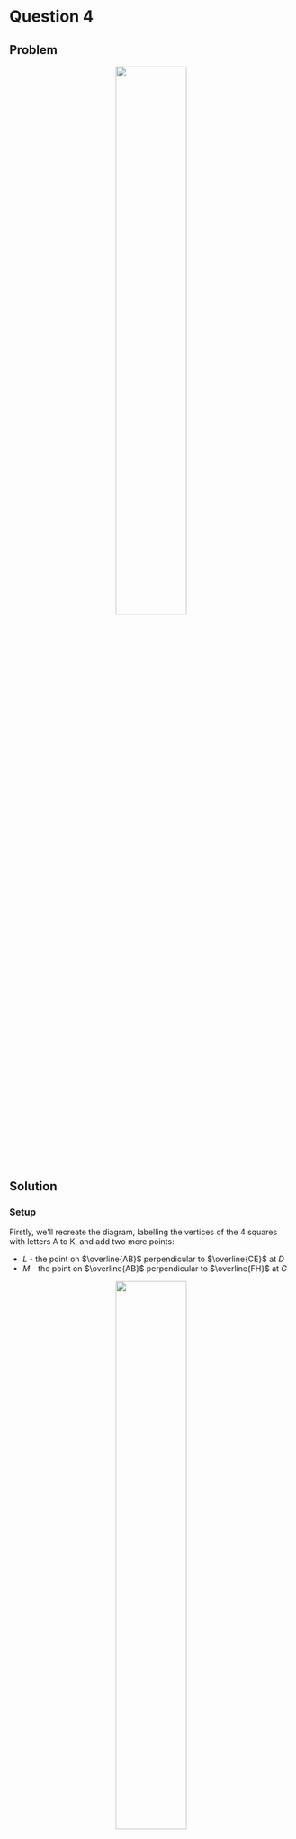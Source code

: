 # Question 4

## Problem

<div align="center">
  <img src="https://github.com/user-attachments/assets/4927f60e-41d4-408c-ade4-8d85df9f2810"
    style="width: 50%;" />
</div>

## Solution

### Setup

Firstly, we'll recreate the diagram, labelling the vertices of the 4 squares with letters A to K, and add two more points:

- $L$ - the point on $\overline{AB}$ perpendicular to $\overline{CE}$ at $D$
- $M$ - the point on $\overline{AB}$ perpendicular to $\overline{FH}$ at $G$

<div align="center">
  <img src="https://github.com/user-attachments/assets/ce47fb41-0d32-49fb-9f1e-937c6320698e"
    style="width: 50%;" />
</div>

We are looking for the area of $\triangle AFJ$.       

We will find the lengths of $\overline{AF}$, $\overline{AJ}$, $\overline{FJ}$, and apply Heron's formula to find the area of the triangle.

### Finding the side lengths 

We'll start by finding the lengths of the line segments that compose the squares:

Area of $\square ABCE = 36 \pi \implies \overline{AB} = \overline{AC} = \overline{CE} = \overline{BE} = 6 \sqrt{ \pi }$

Area of $\square GHJK = 5 \implies \overline{GH} = \overline{GJ} = \overline{GK} = \overline{HK} = \sqrt{ 5 }$

$\overline{GJ}$ is also a side of $\square FGIJ \implies \overline{FG} = \overline{FI} = \overline{IJ} = \sqrt{ 5 }$

$\overline{FH} = \overline{FG} + \overline{GH} = 2 \sqrt{ 5 } \implies \overline{DE} = \overline{DF} = \overline{EH} = 2 \sqrt{ 5 }$

And then find certain useful lengths involving points $L$ and $M$:

$\overline{AL} = \overline{AB} - \overline{BL} = \overline{AB} - \overline{DE} = 6 \sqrt{ \pi } - 2 \sqrt{ 5 }$

$\overline{AM} = \overline{AB} - \overline{BM} = \overline{AB} - \overline{GH} = 6 \sqrt{ \pi } - \sqrt{ 5 }$

$\overline{LF} = \overline{LD} + \overline{DF} = \overline{BE} + \overline{EH} = 6 \sqrt{ \pi } + 2 \sqrt{ 5 }$

$\overline{MJ} = \overline{BK} = \overline{BE} + \overline{EH} + \overline{HK} = 6 \sqrt{ \pi } + 2 \sqrt{ 5 } + \sqrt{ 5 } = 6 \sqrt{ \pi } + 3 \sqrt{ 5 }$

These will allow us to find the side lengths of the sides using Pythagoras' Theorem as follows:

$$
\begin{align*}
    \overline{AF} &= \sqrt{ (\overline{AL})^2 + (\overline{LF})^2 } \\
      &= \sqrt{(6 \sqrt{ \pi } - 2 \sqrt{ 5 })^2+(6 \sqrt{ \pi } + 2 \sqrt{ 5 })^2 } \\
      &= \sqrt{36\pi + 24\sqrt{5\pi} + 20 + 36\pi - 24\sqrt{5\pi} + 20} \\
      &= \sqrt{72\pi + 40} \\
      &= 2\sqrt{18\pi+10}
\end{align*}
$$

$$
\begin{align*}
    \overline{AJ} &= \sqrt{ (\overline{AM})^2 + (\overline{MJ})^2 } \\
      &= \sqrt{(6 \sqrt{ \pi } - \sqrt{ 5 })^2+(6 \sqrt{ \pi } + 3 \sqrt{ 5 })^2 } \\
      &= 36 \pi + 36 \sqrt{5 \pi} + 45 + 36 \pi - 12 \sqrt{5 \pi} + 5 \\
      &= \sqrt{72 \pi + 24 \sqrt{5 \pi} + 50}
\end{align*}
$$

$$
\begin{align*}
    \overline{FJ} &= \sqrt{ (\overline{FI})^2 + (\overline{IJ})^2 } \\
      &= \sqrt{(\sqrt{ 5 })^2+(\sqrt{ 5 })^2 } \\
      &= \sqrt{5+5} \\
      &= \sqrt{10}
\end{align*}
$$

### Using Heron's Formula

We can now use these values in Heron's Formula, which gives the area of a triangle from its side lengths $a$, $b$ and $c$.

$$\text{Area} = \sqrt{s(s - a)(s - b)(s - c)} \text{ where } s = \frac{a + b + c}{2}$$

So 

$$
s = \frac{a + b + c}{2} = \frac{2\sqrt{18\pi + 10} + \sqrt{72 \pi + 24 \sqrt{5 \pi} + 50} + \sqrt{10}}{2}
$$

and therefore

$$
\text{Area of } \triangle AFJ = \sqrt{\left( \frac{2\sqrt{18\pi + 10} + \sqrt{72 \pi + 24 \sqrt{5 \pi} + 50} + \sqrt{10}}{2} \right) \left( \frac{2\sqrt{18\pi + 10} + \sqrt{72 \pi + 24 \sqrt{5 \pi} + 50} + \sqrt{10}}{2} - 2\sqrt{18\pi + 10} \right) \left( \frac{2\sqrt{18\pi + 10} + \sqrt{72 \pi + 24 \sqrt{5 \pi} + 50} + \sqrt{10}}{2} - \sqrt{72 \pi + 24 \sqrt{5 \pi} + 50} \right) \left( \frac{2\sqrt{18\pi + 10} + \sqrt{72 \pi + 24 \sqrt{5 \pi} + 50} + \sqrt{10}}{2} - \sqrt{10} \right)}
$$

I have no desire to attempt to simplify the above by hand. Before resorting to numerical approximations, we will try a final programmatic approach to find a simplified version of the above, using the sympy Python package in the following code:

```python
import sympy as sp

pi = sp.pi

# Define a, b, c
a = 2 * sp.sqrt(18 * pi + 10)
b = sp.sqrt(72 * pi + 24 * sp.sqrt(5 * pi) + 50)
c = sp.sqrt(10)

# Calculate s
s = (a + b + c) / 2

# Use Heron's formula
A = sp.sqrt(s * (s - a) * (s - b) * (s - c))

# Simplify the expression for the area
A_simplified = sp.simplify(A)

# Print the results
print("Area =", A_simplified)
```

Which returns

```plaintext
Area = 10
```

### Answer

The answer is `10`.

*Note: Though I assumed this would have some neat, interesting answer, I really didn't anticipate the long formula above simplifying to 10.*
